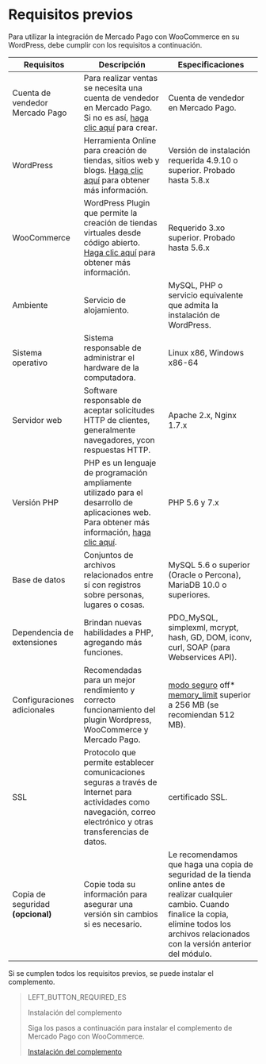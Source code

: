 # Requisitos previos

Para utilizar la integración de Mercado Pago con WooCommerce en su WordPress, debe cumplir con los requisitos a continuación.

| Requisitos | Descripción | Especificaciones |
|---|---|---|
| Cuenta de vendedor Mercado Pago | Para realizar ventas se necesita una cuenta de vendedor en Mercado Pago. Si no es así, [haga clic aquí](https://www.mercadopago.com.br/hub/registration/landing) para crear. | Cuenta de vendedor en Mercado Pago. |
| WordPress | Herramienta Online para creación de tiendas, sitios web y blogs. [Haga clic aquí](https://br.wordpress.org/about/) para obtener más información. | Versión de instalación requerida 4.9.10 o superior. Probado hasta 5.8.x |
| WooCommerce | WordPress Plugin que permite la creación de tiendas virtuales desde código abierto. [Haga clic aquí](https://woocommerce.com/pt-br/woocommerce-features/) para obtener más información. | Requerido 3.xo superior. Probado hasta 5.6.x |
| Ambiente | Servicio de alojamiento. | MySQL, PHP o servicio equivalente que admita la instalación de WordPress. |
| Sistema operativo | Sistema responsable de administrar el hardware de la computadora. | Linux x86, Windows x86-64 |
| Servidor web | Software responsable de aceptar solicitudes HTTP de clientes, generalmente navegadores, ycon respuestas HTTP. | Apache 2.x, Nginx 1.7.x |
| Versión PHP | PHP es un lenguaje de programación ampliamente utilizado para el desarrollo de aplicaciones web. Para obtener más información, [haga clic aquí](https://www.php.net/). | PHP 5.6 y 7.x |
| Base de datos | Conjuntos de archivos relacionados entre sí con registros sobre personas, lugares o cosas. | MySQL 5.6 o superior (Oracle o Percona), MariaDB 10.0 o superiores.|
| Dependencia de extensiones | Brindan nuevas habilidades a PHP, agregando más funciones. | PDO_MySQL, simplexml, mcrypt, hash, GD, DOM, iconv, curl, SOAP (para Webservices API). |
| Configuraciones adicionales | Recomendadas para un mejor rendimiento y correcto funcionamiento del plugin Wordpress, WooCommerce y Mercado Pago. | [modo seguro](https://wordpress.org/plugins/safe-mode/) off* [memory_limit](https://docs.woocommerce.com/document/increasing-the-wordpress-memory-limit/) superior a 256 MB (se recomiendan 512 MB). |
| SSL| Protocolo que permite establecer comunicaciones seguras a través de Internet para actividades como navegación, correo electrónico y otras transferencias de datos. | certificado SSL. |
| Copia de seguridad **(opcional)** | Copie toda su información para asegurar una versión sin cambios si es necesario. | Le recomendamos que haga una copia de seguridad de la tienda online antes de realizar cualquier cambio. Cuando finalice la copia, elimine todos los archivos relacionados con la versión anterior del módulo.|

Si se cumplen todos los requisitos previos, se puede instalar el complemento.

> LEFT_BUTTON_REQUIRED_ES
>
> Instalación del complemento
>
> Siga los pasos a continuación para instalar el complemento de Mercado Pago con WooCommerce.
>
> [Instalación del complemento](https://www.mercadopago[FAKER][URL][DOMAIN]/developers/en/guides/plugins/woocommerce/installation)
